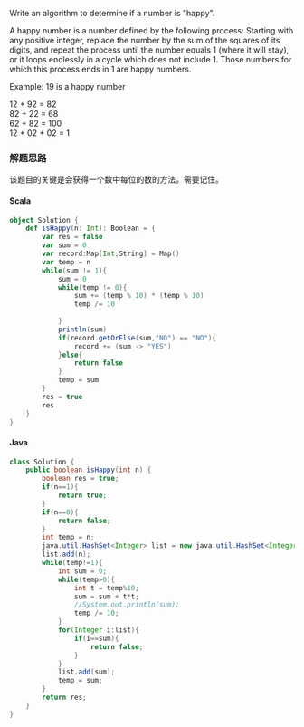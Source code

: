 Write an algorithm to determine if a number is "happy".

A happy number is a number defined by the following process: Starting with any positive integer, replace the number by the sum of the squares of its digits, and repeat the process until the number equals 1 (where it will stay), or it loops endlessly in a cycle which does not include 1. Those numbers for which this process ends in 1 are happy numbers.

Example: 19 is a happy number

12 + 92 = 82  
82 + 22 = 68  
62 + 82 = 100  
12 + 02 + 02 = 1  




### 解题思路
该题目的关键是会获得一个数中每位的数的方法。需要记住。
#### Scala
```scala
object Solution {
    def isHappy(n: Int): Boolean = {
        var res = false
        var sum = 0
        var record:Map[Int,String] = Map()
        var temp = n
        while(sum != 1){
            sum = 0
            while(temp != 0){
                sum += (temp % 10) * (temp % 10)
                temp /= 10
                
            }
            println(sum)
            if(record.getOrElse(sum,"NO") == "NO"){
                record += (sum -> "YES")
            }else{
                return false
            }
            temp = sum
        }
        res = true
        res
    }
}
```
#### Java
```java
class Solution {
    public boolean isHappy(int n) {
        boolean res = true;
        if(n==1){
            return true;
        }
        if(n==0){
            return false;
        }
        int temp = n;
        java.util.HashSet<Integer> list = new java.util.HashSet<Integer>();
        list.add(n);
        while(temp!=1){
            int sum = 0;
            while(temp>0){
                int t = temp%10;
                sum = sum + t*t;
                //System.out.println(sum);
                temp /= 10;
            }
            for(Integer i:list){
                if(i==sum){
                    return false;
                }
            }
            list.add(sum);  
            temp = sum;
        }
        return res;
    }
}
```